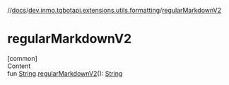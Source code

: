//[docs](../../index.md)/[dev.inmo.tgbotapi.extensions.utils.formatting](index.md)/[regularMarkdownV2](regular-markdown-v2.md)



# regularMarkdownV2  
[common]  
Content  
fun [String](https://kotlinlang.org/api/latest/jvm/stdlib/kotlin/-string/index.html).[regularMarkdownV2](regular-markdown-v2.md)(): [String](https://kotlinlang.org/api/latest/jvm/stdlib/kotlin/-string/index.html)  



